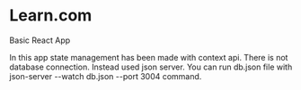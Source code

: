 # Learn.com
Basic React App 

In this app state management has been made with context api. 
There is not database connection. Instead used json server. You can run db.json file with json-server --watch db.json --port 3004 command.

